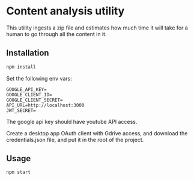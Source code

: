 # Content analysis utility

This utility ingests a zip file and estimates how much time it will take for a human to go through all the content in it.

## Installation

```bash
npm install
```

Set the following env vars:
```
GOOGLE_API_KEY=
GOOGLE_CLIENT_ID=
GOOGLE_CLIENT_SECRET=
API_URL=http://localhost:3000
JWT_SECRET=
```

The google api key should have youtube API access.

Create a desktop app OAuth client with Gdrive access, and download the credentials.json file, and put it in the root of the project.


## Usage

```bash
npm start
```

